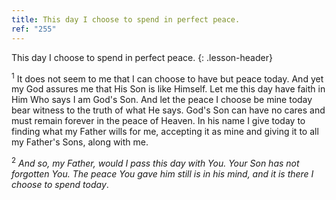 ```yaml
---
title: This day I choose to spend in perfect peace.
ref: "255"
---
```


This day I choose to spend in perfect peace.
{: .lesson-header}

<sup>1</sup> It does not seem to me that I can choose to have but peace
today. And yet my God assures me that His Son is like Himself. Let me
this day have faith in Him Who says I am God's Son. And let the peace I
choose be mine today bear witness to the truth of what He says. God's
Son can have no cares and must remain forever in the peace of Heaven. In
his name I give today to finding what my Father wills for me, accepting
it as mine and giving it to all my Father's Sons, along with me.

<sup>2</sup> *And so, my Father, would I pass this day with You. Your
Son has not forgotten You. The peace You gave him still is in his mind,
and it is there I choose to spend today*.

